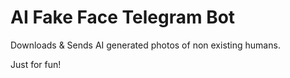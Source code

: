 # AI Fake Face Telegram Bot

Downloads & Sends AI generated photos of non existing humans.

Just for fun!
